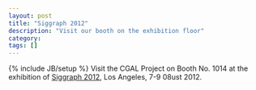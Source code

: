 ```yaml
---
layout: post
title: "Siggraph 2012"
description: "Visit our booth on the exhibition floor"
category: 
tags: []
---
```

{% include JB/setup %}
Visit the CGAL Project on Booth No. 1014 at the exhibition of <a href="http://www.siggraph.org/s2012/">Siggraph 2012</a>, Los Angeles, 7-9 08ust 2012.
